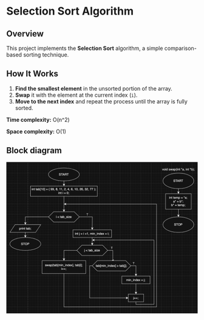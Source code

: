 # Selection Sort Algorithm

## Overview

This project implements the **Selection Sort** algorithm, a simple comparison-based sorting technique.

## How It Works

1. **Find the smallest element** in the unsorted portion of the array.
2. **Swap** it with the element at the current index (`i`).
3. **Move to the next index** and repeat the process until the array is fully sorted.

**Time complexity:** O(n^2)

**Space complexity:** O(1)

## Block diagram

![selection_sort algorithm block diagram](../../images/selection_sort.png)
